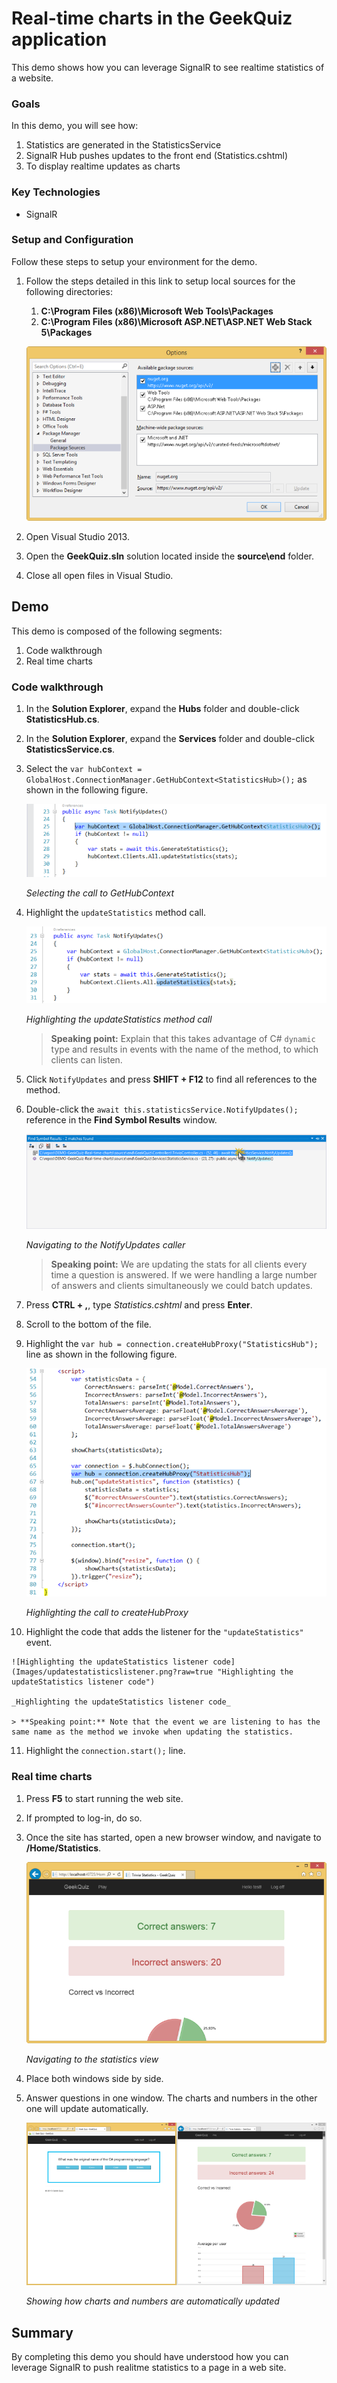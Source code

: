 # Real-time charts in the GeekQuiz application

This demo shows how you can leverage SignalR to see realtime statistics of a website.

### Goals

In this demo, you will see how:

1.  Statistics are generated in the StatisticsService
2.  SignalR Hub pushes updates to the front end (Statistics.cshtml)
3.  To display realtime updates as charts

### Key Technologies

*   SignalR

### Setup and Configuration

Follow these steps to setup your environment for the demo.

1.  Follow the steps detailed in this link to setup local sources for the following directories:

    1.  **C:\Program Files (x86)\Microsoft Web Tools\Packages**
    2.  **C:\Program Files (x86)\Microsoft ASP.NET\ASP.NET Web Stack 5\Packages**

    ![Nuget Sources](Images/nuget-sources.png?raw=true)

2.  Open Visual Studio 2013.

3.  Open the **GeekQuiz.sln** solution located inside the **source\end** folder.

4.  Close all open files in Visual Studio.

## Demo

This demo is composed of the following segments:

1.  Code walkthrough
2.  Real time charts

### Code walkthrough

1.  In the **Solution Explorer**, expand the **Hubs** folder and double-click **StatisticsHub.cs**.

2.  In the **Solution Explorer**, expand the **Services** folder and double-click **StatisticsService.cs**.

3.  Select the `var hubContext = GlobalHost.ConnectionManager.GetHubContext<StatisticsHub>();` as shown in the following figure.

    ![Selecting the call to GetHubContext](Images/gethubcontext.png?raw=true "Selecting the call to GetHubContext")

    _Selecting the call to GetHubContext_

4.  Highlight the `updateStatistics` method call.

    ![Highlighting the updateStatistics method call](Images/updatestatistics.png?raw=true "Highlighting the updateStatistics method call")

    _Highlighting the updateStatistics method call_

    > **Speaking point:** Explain that this takes advantage of C# `dynamic` type and results in events with the name of the method, to which clients can listen.

5.  Click `NotifyUpdates` and press **SHIFT + F12** to find all references to the method.

6.  Double-click the `await this.statisticsService.NotifyUpdates();` reference in the **Find Symbol Results** window.

    ![Navigating to the NotifyUpdates caller](Images/notifyupdatesreference.png?raw=true "Navigating to the NotifyUpdates caller")

    _Navigating to the NotifyUpdates caller_

    > **Speaking point:** We are updating the stats for all clients every time a question is answered. If we were handling a large number of answers and clients simultaneously we could batch updates.

7.  Press **CTRL + ,**, type _Statistics.cshtml_ and press **Enter**.

8.  Scroll to the bottom of the file.

9.  Highlight the `var hub = connection.createHubProxy("StatisticsHub");` line as shown in the following figure.

    ![Highlighting the call to createHubProxy](Images/createhubproxy.png?raw=true "Highlighting the call to createHubProxy")

    _Highlighting the call to createHubProxy_

10.  Highlight the code that adds the listener for the `"updateStatistics"` event.

    ![Highlighting the updateStatistics listener code](Images/updatestatisticslistener.png?raw=true "Highlighting the updateStatistics listener code")

    _Highlighting the updateStatistics listener code_

    > **Speaking point:** Note that the event we are listening to has the same name as the method we invoke when updating the statistics.

11.  Highlight the `connection.start();` line.

### Real time charts

1.  Press **F5** to start running the web site.

2.  If prompted to log-in, do so.

3.  Once the site has started, open a new browser window, and navigate to **/Home/Statistics**.

    ![Navigating to the statistics view](Images/statistics.png?raw=true "Navigating to the statistics view")

    _Navigating to the statistics view_

4.  Place both windows side by side.

5.  Answer questions in one window. The charts and numbers in the other one will update automatically.

    ![Showing how charts and numbers are automatically updated](Images/automatic-update.png?raw=true "Showing how charts and numbers are automatically updated")

    _Showing how charts and numbers are automatically updated_

## Summary

By completing this demo you should have understood how you can leverage SignalR to push realitme statistics to a page in a web site.